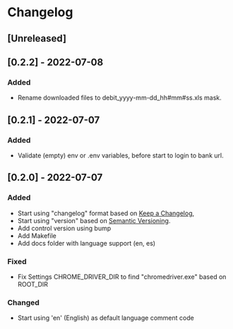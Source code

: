 # Changelog

## [Unreleased]


## [0.2.2] - 2022-07-08
### Added
- Rename downloaded files to debit_yyyy-mm-dd_hh#mm#ss.xls mask.


## [0.2.1] - 2022-07-07
### Added
- Validate (empty) env or .env variables, before start to login to bank url.


## [0.2.0] - 2022-07-07
### Added
- Start using "changelog" format based on [Keep a Changelog](https://keepachangelog.com/en/1.0.0/),
- Start using "version" based on [Semantic Versioning](https://semver.org/spec/v2.0.0.html).
- Add control version using bump
- Add Makefile
- Add docs folder with language support (en, es)

### Fixed
- Fix Settings CHROME_DRIVER_DIR to find "chromedriver.exe" based on ROOT_DIR


### Changed
- Start using 'en' (English) as default language comment code

